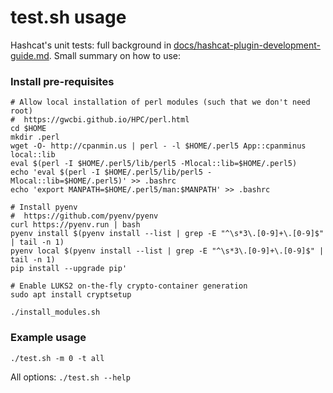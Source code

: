 # test.sh usage

Hashcat's unit tests: full background in [docs/hashcat-plugin-development-guide.md](docs/hashcat-plugin-development-guide.md).
Small summary on how to use:

### Install pre-requisites
```
# Allow local installation of perl modules (such that we don't need root)
#  https://gwcbi.github.io/HPC/perl.html
cd $HOME
mkdir .perl
wget -O- http://cpanmin.us | perl - -l $HOME/.perl5 App::cpanminus local::lib
eval $(perl -I $HOME/.perl5/lib/perl5 -Mlocal::lib=$HOME/.perl5)
echo 'eval $(perl -I $HOME/.perl5/lib/perl5 -Mlocal::lib=$HOME/.perl5)' >> .bashrc
echo 'export MANPATH=$HOME/.perl5/man:$MANPATH' >> .bashrc

# Install pyenv
#  https://github.com/pyenv/pyenv
curl https://pyenv.run | bash
pyenv install $(pyenv install --list | grep -E "^\s*3\.[0-9]+\.[0-9]$" | tail -n 1)
pyenv local $(pyenv install --list | grep -E "^\s*3\.[0-9]+\.[0-9]$" | tail -n 1)
pip install --upgrade pip'

# Enable LUKS2 on-the-fly crypto-container generation
sudo apt install cryptsetup

./install_modules.sh
```


### Example usage
```
./test.sh -m 0 -t all
```
All options: `./test.sh --help`
